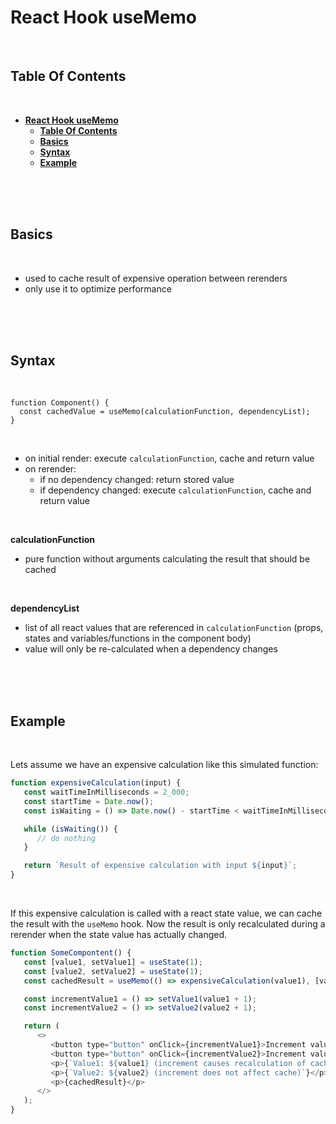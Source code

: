# **React Hook useMemo**
<br>

## **Table Of Contents**
<br>

- [**React Hook useMemo**](#react-hook-usememo)
  - [**Table Of Contents**](#table-of-contents)
  - [**Basics**](#basics)
  - [**Syntax**](#syntax)
  - [**Example**](#example)

<br>
<br>
<br>

## **Basics**
<br>

- used to cache result of expensive operation between rerenders
- only use it to optimize performance

<br>
<br>
<br>

## **Syntax**
<br>

```
function Component() {
  const cachedValue = useMemo(calculationFunction, dependencyList);
}
```

<br>

- on initial render: execute `calculationFunction`, cache and return value
- on rerender:
  - if no dependency changed: return stored value
  - if dependency changed: execute `calculationFunction`, cache and return value


<br>

**calculationFunction**
- pure function without arguments calculating the result that should be cached

<br>

**dependencyList**
- list of all react values that are referenced in `calculationFunction` (props, states and variables/functions in the component body)
- value will only be re-calculated when a dependency changes

<br>
<br>
<br>

## **Example**
<br>

Lets assume we have an expensive calculation like this simulated function:

```javascript
function expensiveCalculation(input) {
   const waitTimeInMilliseconds = 2_000;
   const startTime = Date.now();
   const isWaiting = () => Date.now() - startTime < waitTimeInMilliseconds;

   while (isWaiting()) {
      // do nothing
   }

   return `Result of expensive calculation with input ${input}`;
}
```

<br>

If this expensive calculation is called with a react state value, we can cache the result with the `useMemo` hook. Now the result is only recalculated during a rerender when the state value has actually changed.

```javascript
function SomeCompontent() {
   const [value1, setValue1] = useState(1);
   const [value2, setValue2] = useState(1);
   const cachedResult = useMemo(() => expensiveCalculation(value1), [value1]);

   const incrementValue1 = () => setValue1(value1 + 1);
   const incrementValue2 = () => setValue2(value2 + 1);

   return (
      <>
         <button type="button" onClick={incrementValue1}>Increment value1</button>
         <button type="button" onClick={incrementValue2}>Increment value2</button>
         <p>{`Value1: ${value1} (increment causes recalculation of cache)`}</p>
         <p>{`Value2: ${value2} (increment does not affect cache)`}</p>
         <p>{cachedResult}</p>
      </>
   );
}
```

